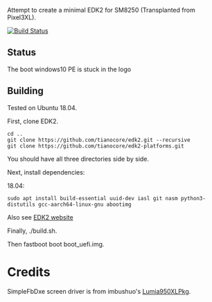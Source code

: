 Attempt to create a minimal EDK2 for SM8250 (Transplanted from Pixel3XL).

[![Build Status](https://dev.azure.com/zhuoweizhang/edk2-pixel3/_apis/build/status/Pixel3Dev.edk2-pixel3?branchName=master)](https://dev.azure.com/zhuoweizhang/edk2-pixel3/_build/latest?definitionId=1&branchName=master)

## Status

The boot windows10 PE is stuck in the logo

## Building
Tested on Ubuntu 18.04.

First, clone EDK2.

```
cd ..
git clone https://github.com/tianocore/edk2.git --recursive
git clone https://github.com/tianocore/edk2-platforms.git
```

You should have all three directories side by side.

Next, install dependencies:

18.04:

```
sudo apt install build-essential uuid-dev iasl git nasm python3-distutils gcc-aarch64-linux-gnu abootimg
```

Also see [EDK2 website](https://github.com/tianocore/tianocore.github.io/wiki/Using-EDK-II-with-Native-GCC#Install_required_software_from_apt)

Finally, ./build.sh.

Then fastboot boot boot_uefi.img.

# Credits

SimpleFbDxe screen driver is from imbushuo's [Lumia950XLPkg](https://github.com/WOA-Project/Lumia950XLPkg).
